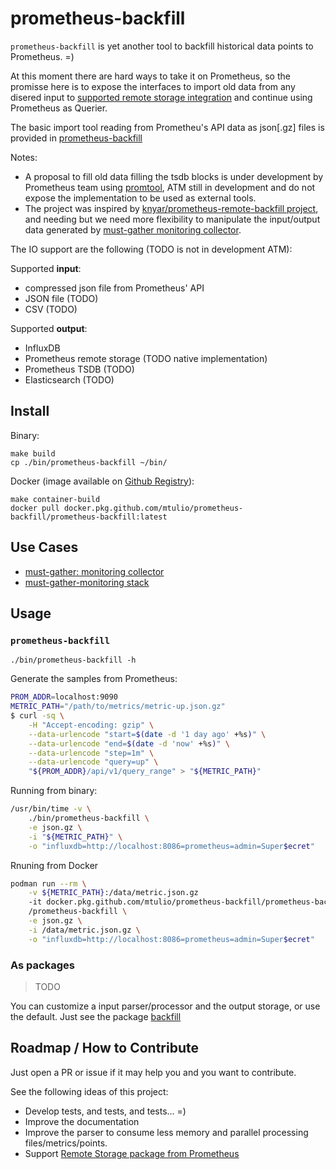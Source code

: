 # prometheus-backfill

`prometheus-backfill` is yet another tool to backfill historical data points to Prometheus. =)

At this moment there are hard ways to take it on Prometheus, so the promisse here is to expose the interfaces to import old data from any disered input to [supported remote storage integration](https://prometheus.io/docs/operating/integrations/#remote-endpoints-and-storage) and continue using Prometheus as Querier.

The basic import tool reading from Prometheu's API data as json[.gz] files is provided in [prometheus-backfill](./cmd/prometheus-backfill)

Notes:
- A proposal to fill old data filling the tsdb blocks is under development by Prometheus team using [promtool](https://github.com/prometheus/prometheus/tree/main/cmd/promtool), ATM still in development and do not expose the implementation to be used as external tools.
- The project was inspired by [knyar/prometheus-remote-backfill project](https://github.com/knyar/prometheus-remote-backfill/blob/master/promremotewrite/promremotewrite.go), and needing but we need more flexibility to manipulate the input/output data generated by [must-gather monitoring collector](https://github.com/mtulio/must-gather-monitoring/tree/master/must-gather).

The IO support are the following (TODO is not in development ATM):

Supported **input**:
- compressed json file from Prometheus' API
- JSON file (TODO)
- CSV (TODO)

Supported **output**:
- InfluxDB
- Prometheus remote storage (TODO native implementation)
- Prometheus TSDB (TODO)
- Elasticsearch (TODO)

## Install

Binary:

~~~
make build
cp ./bin/prometheus-backfill ~/bin/
~~~

Docker (image available on [Github Registry](https://github.com/mtulio/prometheus-backfill/packages/688087)):

~~~
make container-build
docker pull docker.pkg.github.com/mtulio/prometheus-backfill/prometheus-backfill:latest
~~~

## Use Cases

- [must-gather: monitoring collector](https://github.com/mtulio/must-gather-monitoring/tree/master/must-gather)
- [must-gather-monitoring stack](https://github.com/mtulio/must-gather-monitoring)

## Usage

### `prometheus-backfill`

`./bin/prometheus-backfill -h`

Generate the samples from Prometheus:

~~~bash
PROM_ADDR=localhost:9090
METRIC_PATH="/path/to/metrics/metric-up.json.gz"
$ curl -sq \
    -H "Accept-encoding: gzip" \
    --data-urlencode "start=$(date -d '1 day ago' +%s)" \
    --data-urlencode "end=$(date -d 'now' +%s)" \
    --data-urlencode "step=1m" \
    --data-urlencode "query=up" \
    "${PROM_ADDR}/api/v1/query_range" > "${METRIC_PATH}"
~~~

Running from binary:

~~~bash
/usr/bin/time -v \
    ./bin/prometheus-backfill \
    -e json.gz \
    -i "${METRIC_PATH}" \
    -o "influxdb=http://localhost:8086=prometheus=admin=Super$ecret"
~~~

Rnuning from Docker

~~~bash
podman run --rm \
    -v ${METRIC_PATH}:/data/metric.json.gz
    -it docker.pkg.github.com/mtulio/prometheus-backfill/prometheus-backfill:latest \
    /prometheus-backfill \
    -e json.gz \
    -i /data/metric.json.gz \
    -o "influxdb=http://localhost:8086=prometheus=admin=Super$ecret"
~~~

### As packages

> TODO

You can customize a input parser/processor and the output storage, or use the default. Just see the package [backfill](./backfill/)

## Roadmap / How to Contribute

Just open a PR or issue if it may help you and you want to contribute.

See the following ideas of this project:

- Develop tests, and tests, and tests... =)
- Improve the documentation
- Improve the parser to consume less memory and parallel processing files/metrics/points.
- Support [Remote Storage package from Prometheus](https://github.com/prometheus/prometheus/tree/main/storage/remote)